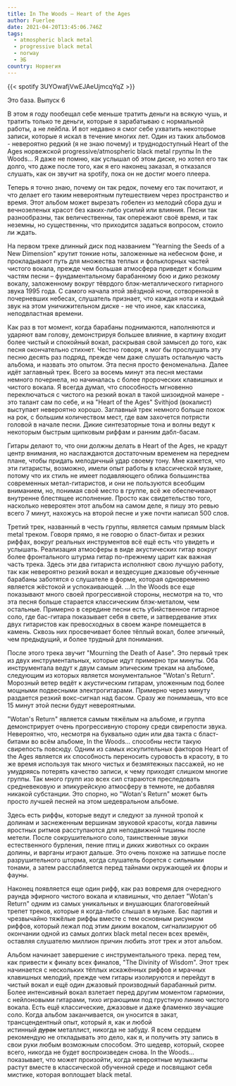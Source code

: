 ```yaml
---
title: In The Woods — Heart of the Ages
author: Fuerlee
date: 2021-04-20T13:45:06.746Z
tags:
  - atmospheric black metal
  - progressive black metal
  - norway
  - ЭБ
country: Норвегия
---
```

{{< spotify 3UYOwafjVwEJAeUjmcqYqZ >}}

Это база. Выпуск 6

В этом я году пообещал себе меньше тратить деньги на всякую чушь, и тратить только те деньги, которые я зарабатываю с нормальной работы, а не лейбла. И вот недавно я смог себе ухватить некоторые записи, которые я искал в течение многих лет. Один из таких альбомов - невероятно редкий (я не знаю почему) и труднодоступный Heart of the Ages норвежской progressive/atmospheric black metal группы In the Woods… Я даже не помню, как услышал об этом диске, но хотел его так долго, что даже после того, как я его наконец заказал, я отказался слушать, как он звучит на spotify, пока он не достиг моего плеера.

Теперь я точно знаю, почему он так редок, почему его так почитают, и что делает его таким невероятным путешествием через пространство и время. Этот альбом может вырезать гобелен из мелодий сбора душ и вечнозеленых красот без каких-либо усилий или влияния. Песни так разнообразны, так величественны, так опережают своё время, и так неземны, но существенны, что приходится задаться вопросом, стоило ли ждать.

На первом треке длинный диск под названием "Yearning the Seeds of a New Dimension" крутит тонкие ноты, заложенные на небесном фоне, и прокладывают путь для множества теплых и фольклорных частей чистого вокала, прежде чем большая атмосфера приведет к большим частям песни – фундаментальному барабанному бою и дико резкому вокалу, заложенному вокруг тёврдого блэк-металлического гитарного звука 1995 года. С самого начала этой звёздной ночи, сотворенной в почерневших небесах, слушатель признает, что каждая нота и каждый звук на этом уничижительном диске - не что иное, как классика, неподвластная времени.

Как раз в тот момент, когда барабаны поднимаются, наполняются и ударяют вам голову, демонстрируя большее влияние, в картину входит более чистый и спокойный вокал, раскрывая свой замысел до того, как песня окончательно стихнет. Честно говоря, я мог бы прослушать эту песню десять раз подряд, прежде чем даже слушать остальную часть альбома, и назвать это опытом. Эта песня просто феноменальна. Далее идёт заглавный трек. Всего за восемь минут эта песня местами немного почернела, но начиналась с более пророческих клавишных и чистого вокала. Я всегда думал, что способность мгновенно переключаться с чистого на резкий вокал в такой шизоидной манере - это талант сам по себе, и на "Heart of the Ages" Svithjod (вокалист) выступает невероятно хорошо. Заглавный трек немного больше похож на рок, с большим количеством мест, где вам захочется потрясти головой в начале песни. Дикие синтезаторные тона и волны ведут к некоторым быстрым щипковым риффам и ранним дабл-басам.

Гитары делают то, что они должны делать в Heart of the Ages, не крадут центр внимания, но наслаждаются достаточным временем на переднем плане, чтобы придать мелодичный удар своему тону. Мне кажется, что эти гитаристы, возможно, имели опыт работы в классической музыке, потому что их стиль не имеет подавляющего облика большинства современных метал-гитаристов, и они не пользуются всеобщим вниманием, но, понимая своё место в группе, всё же обеспечивают внутренне блестящее исполнение. Просто как свидетельство того, насколько невероятен этот альбом на самом деле, я пишу это ревью всего 7 минут, нахожусь на второй песне и уже почти написал 500 слов.

Третий трек, названный в честь группы, является самым прямым black metal треком. Говоря прямо, я не говорю о бласт-битах и резких риффах, вокруг реальных инструментов всё ещё есть что увидеть и услышать. Реализация атмосферы в виде акустических гитар вокруг более фронтального штурма гитар по-прежнему царит как важная часть трека. Здесь эти два гитариста исполняют свою лучшую работу, так как невероятно резкий вокал и вездесущие джазовые обученные барабаны заботятся о слушателе в форме, которая одновременно является жёстокой и успокаивающей. ...In the Woods все еще показывают много своей прогрессивной стороны, несмотря на то, что эта песня больше старается классическим блэк-металом, чем остальные. Примерно в середине песни есть убийственное гитарное соло, где бас-гитара показывает себя в свете, и затвердевание этих двух гитаристов как превосходных в своем жанре помещается в камень. Сквозь них просвечивает более тёплый вокал, более эпичный, чем предыдущий, и более трудный для понимания.

После этого трека звучит "Mourning the Death of Aase". Это первый трек из двух инструментальных, которые идут примерно три минуты. Оба инструментала ведут к двум самым эпическим трекам на альбоме, следующим из которых является монументальное "Wotan's Return". Морозный ветер ведёт к акустическим гитарам, уложенным под более мощными подвесными электрогитарами. Примерно через минуту раздается резкий вокс-сигнал над басом. Сразу же понимаешь, что все 15 минут этой песни будут невероятными.

"Wotan's Return" является самым тяжёлым на альбоме, и группа демонстрирует очень прогрессивную сторону среди свирепости звука. Невероятно, что, несмотря на буквально один или два такта с бласт-битами во всём альбоме, In the Woods… способны нести такую свирепость повсюду. Одним из самых искупительных факторов Heart of the Ages является их способность переносить суровость в красоту, в то же время используя так много чистых и безмятежных пассажей, но не умудряясь потерять качество записи, к чему приходят слишком многие группы. Так много групп изо всех сил стараются преследовать средневековую и эпикурейскую атмосферу в темноте, не добавляя никакой субстанции. Это спорно, но "Wotan's Return" может быть просто лучшей песней на этом шедевральном альбоме.

Здесь есть риффы, которые ведут и следуют за лунной тропой к долинам и заснеженным вершинам звуковой красоты, когда лавины яростных ритмов расступаются для неподвижной тишины после метели. После сокрушительного соло, таинственные звуки естественного бурления, пение птиц и диких животных со окраин долины, и варганы играют дальше. Это очень похоже на затишье после разрушительного шторма, когда слушатель борется с сильными тонами, а затем расслабляется перед тайнами окружающей их флоры и фауны.

Наконец появляется еще один рифф, как раз вовремя для очередного раунда эфирного чистого вокала и клавишных, что делает "Wotan's Return" одним из самых уникальных и внушающих благоговейный трепет треков, которые я когда-либо слышал в музыке. Бас партия и чрезвычайно тяжёлые риффы вместе с тем основным рисунком риффов, который лежал под этим диким вокалом, сигнализируют об окончании одной из самых долгих black metal песен всех времён, оставляя слушателю миллион причин любить этот трек и этот альбом.

Альбом начинает завершение с инструментального трека. перед тем, как привести к финалу всех финалов, "The Divinity of Wisdom". Этот трек начинается с нескольких тёплых искажённых риффов и мрачных клавишных мелодий, прежде чем гитары изолируются и перейдут в чистый вокал и ещё один джазовый производный барабанный ритм. Более интенсивный вокал взлетает перед другим моментом гармонии, с нейлоновыми гитарами, тихо играющими под грустную линию чистого вокала. Есть ещё классические, джазовые и даже фламенко звучащие соло. Когда альбом заканчивается, он уносится в закат, трансцендентный опыт, который я, как и любой истинный ~~дурак~~ металлист, никогда не забуду. Я всем сердцем рекомендую не откладывать это дело, как я, и получить эту запись в свои руки любым возможным способом. Это шедевр, который, скорее всего, никогда не будет воспроизведен снова. In the Woods… показывает, что может произойти, когда невероятные музыканты растут вместе в классической обученной среде и посвящают себя мистике, которая воплощает black metal.